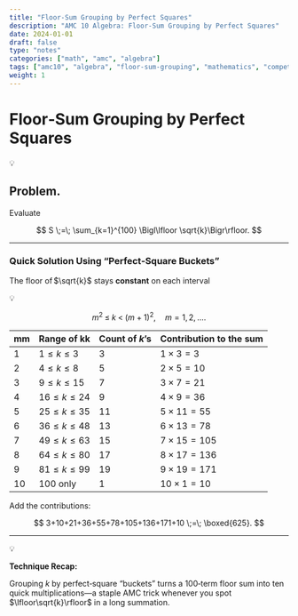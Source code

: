 ```yaml
---
title: "Floor‑Sum Grouping by Perfect Squares"
description: "AMC 10 Algebra: Floor‑Sum Grouping by Perfect Squares"
date: 2024-01-01
draft: false
type: "notes"
categories: ["math", "amc", "algebra"]
tags: ["amc10", "algebra", "floor-sum-grouping", "mathematics", "competition"]
weight: 1
---
```


# Floor‑Sum Grouping by Perfect Squares

<aside>
💡

## **Problem.**

Evaluate

$$
S \;=\; \sum_{k=1}^{100} \Bigl\lfloor \sqrt{k}\Bigr\rfloor.
$$

</aside>

---

### Quick Solution Using “Perfect‑Square Buckets”

The floor of $\sqrt{k}$ stays **constant** on each interval

<aside>
💡

$$
m^{2}\;\le\;k\;<\;(m+1)^{2},\quad m=1,2,\dots .
$$

</aside>

| mm | Range of kk | Count of $k$’s | Contribution to the sum |
| --- | --- | --- | --- |
| 1 | $1\le k\le 3$ | 3 | $1\times 3 = 3$ |
| 2 | $4\le k\le 8$ | 5 | $2\times 5 = 10$ |
| 3 | $9\le k\le 15$ | 7 | $3\times 7 = 21$ |
| 4 | $16\le k\le 24$ | 9 | $4\times 9 = 36$ |
| 5 | $25\le k\le 35$ | 11 | $5\times 11 = 55$ |
| 6 | $36\le k\le 48$ | 13 | $6\times 13 = 78$ |
| 7 | $49\le k\le 63$ | 15 | $7\times 15 = 105$ |
| 8 | $64\le k\le 80$ | 17 | $8\times 17 = 136$ |
| 9 | $81\le k\le 99$ | 19 | $9\times 19 = 171$ |
| 10 | $100$ only | 1 | $10\times 1 = 10$ |

Add the contributions:

$$
3+10+21+36+55+78+105+136+171+10
\;=\; \boxed{625}.
$$

---

<aside>
💡

**Technique Recap:**

Grouping $k$ by perfect‑square “buckets” turns a 100‑term floor sum into ten quick multiplications—a staple AMC trick whenever you spot $\lfloor\sqrt{k}\rfloor$ in a long summation.

</aside>